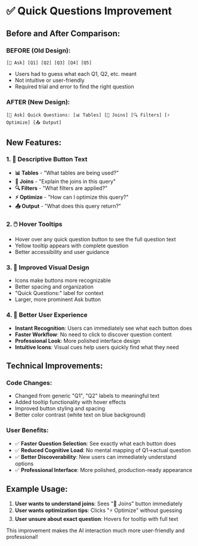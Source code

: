 # ✅ Quick Questions Improvement

## Before and After Comparison:

### **BEFORE (Old Design):**
```
[💬 Ask] [Q1] [Q2] [Q3] [Q4] [Q5]
```
- Users had to guess what each Q1, Q2, etc. meant
- Not intuitive or user-friendly
- Required trial and error to find the right question

### **AFTER (New Design):**
```
[💬 Ask] Quick Questions: [📊 Tables] [🔗 Joins] [🔍 Filters] [⚡ Optimize] [📤 Output]
```

## New Features:

### **1. 🎯 Descriptive Button Text**
- **📊 Tables** - "What tables are being used?"
- **🔗 Joins** - "Explain the joins in this query" 
- **🔍 Filters** - "What filters are applied?"
- **⚡ Optimize** - "How can I optimize this query?"
- **📤 Output** - "What does this query return?"

### **2. 🖱️ Hover Tooltips**
- Hover over any quick question button to see the full question text
- Yellow tooltip appears with complete question
- Better accessibility and user guidance

### **3. 🎨 Improved Visual Design**
- Icons make buttons more recognizable
- Better spacing and organization
- "Quick Questions:" label for context
- Larger, more prominent Ask button

### **4. 🔄 Better User Experience**
- **Instant Recognition**: Users can immediately see what each button does
- **Faster Workflow**: No need to click to discover question content
- **Professional Look**: More polished interface design
- **Intuitive Icons**: Visual cues help users quickly find what they need

## Technical Improvements:

### **Code Changes:**
- Changed from generic "Q1", "Q2" labels to meaningful text
- Added tooltip functionality with hover effects
- Improved button styling and spacing
- Better color contrast (white text on blue background)

### **User Benefits:**
- ✅ **Faster Question Selection**: See exactly what each button does
- ✅ **Reduced Cognitive Load**: No mental mapping of Q1→actual question
- ✅ **Better Discoverability**: New users can immediately understand options
- ✅ **Professional Interface**: More polished, production-ready appearance

## Example Usage:
1. **User wants to understand joins**: Sees "🔗 Joins" button immediately
2. **User wants optimization tips**: Clicks "⚡ Optimize" without guessing
3. **User unsure about exact question**: Hovers for tooltip with full text

This improvement makes the AI interaction much more user-friendly and professional!